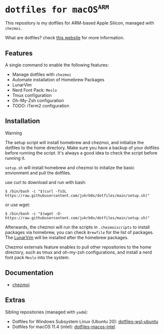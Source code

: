 <h1>
    <samp>
      dotfiles for macOS<sup><code>ARM</code></sup>
    </samp>
</h1>

This repository is my dotfiles for ARM-based Apple Silicon, managed with `chezmoi`.

What are dotfiles? check [this website](https://dotfiles.github.io/) for more information.

## Features

A single command to enable the following features:

- Manage dotfiles with `chezmoi`
- Automate installation of Homebrew Packages
- LunarVim
- Nerd Font Pack: `Meslo`
- Tmux configuration
- Oh-My-Zsh configuration
- TODO: iTerm2 configuration

## Installation

> [!WARNING]  
> The setup script will install homebrew and chezmoi, and initialize the dotfiles to the home directory. 
> Make sure you have a backup of your dotfiles before running the script. 
> It's always a good idea to check the script before running it.

`setup.sh` will install homebrew and chezmoi to initalize the basic envionment and pull the dotfiles.

use curl to download and run with bash:

```shell
$ /bin/bash -c "$(curl -fsSL https://raw.githubusercontent.com/jukrb0x/dotfiles/main/setup.sh)"
```

or use wget:

```shell
$ /bin/bash -c "$(wget -O- https://raw.githubusercontent.com/jukrb0x/dotfiles/main/setup.sh)"
```

Afterwards, the chezmoi will run the scripts in `.chezmoiscripts` to install packages via homebrew, you can check `Brewfile` for the list of packages. The [LunarVim](https://github.com/lunarvim/lunarvim) will be installed after the homebrew packages.

Chezmoi externals feature enables to pull other repositories to the home directory, such as tmux and oh-my-zsh configurations, and install a nerd font pack `Meslo` into the system.

## Documentation

- [chezmoi](https://www.chezmoi.io/)

## Extras

Sibling repositories (managed with `yadm`):

- Dotfiles for Windows Subsystem Linux (Ubuntu 20): [dotfiles-wsl-ubuntu](https://github.com/jukrb0x/dotfiles-wsl-ubuntu)
- Dotfiles for macOS 11.4 (intel): [dotfiles-macos-intel](https://github.com/jukrb0x/dotfiles-macos-intel)
